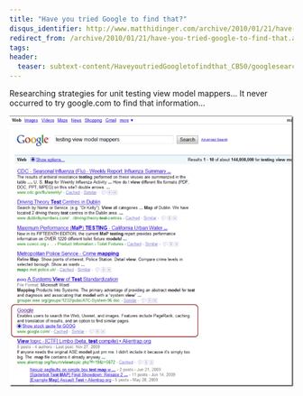 ```yaml
---
title: "Have you tried Google to find that?"
disqus_identifier: http://www.matthidinger.com/archive/2010/01/21/have-you-tried-google-to-find-that.aspx
redirect_from: /archive/2010/01/21/have-you-tried-google-to-find-that.aspx/
tags: 
header:
  teaser: subtext-content/HaveyoutriedGoogletofindthat_CB50/googlesearch2_thumb_3.png
---
```

Researching strategies for unit testing view model mappers… It never occurred to try google.com to find that information…

![](/images/subtext-content/HaveyoutriedGoogletofindthat_CB50/googlesearch2_thumb_3.png)


